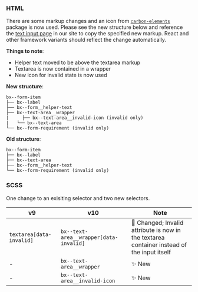 ### HTML

There are some markup changes and an icon from [`carbon-elements`](https://github.com/IBM/carbon-elements) package is now used. Please see the new structure below and reference the [text input page](https://next.carbondesignsystem.com/components/text-input/code) in our site to copy the specified new markup. React and other framework variants should reflect the change automatically.

**Things to note**:

- Helper text moved to be above the textarea markup
- Textarea is now contained in a wrapper
- New icon for invalid state is now used

**New structure**:

```
bx--form-item
├── bx--label
├── bx--form__helper-text
├── bx--text-area__wrapper
|	  ├── bx--text-area__invalid-icon (invalid only)
|   └── bx--text-area
└── bx--form-requirement (invalid only)
```

**Old structure**:

```
bx--form-item
├── bx--label
├── bx--text-area
├── bx--form__helper-text
└── bx--form-requirement (invalid only)
```



### SCSS

One change to an exisiting selector and two new selectors.

| v9                       | v10                                    | Note                                                         |
| ------------------------ | -------------------------------------- | ------------------------------------------------------------ |
| `textarea[data-invalid]` | `bx--text-area__wrapper[data-invalid]` | :eyes: Changed; Invalid attribute is now in the textarea container instead of the input itself |
| -                        | `bx--text-area__wrapper`               | :sparkles: New                                               |
| -                        | `bx--text-area__invalid-icon`          | :sparkles: New                                               |
